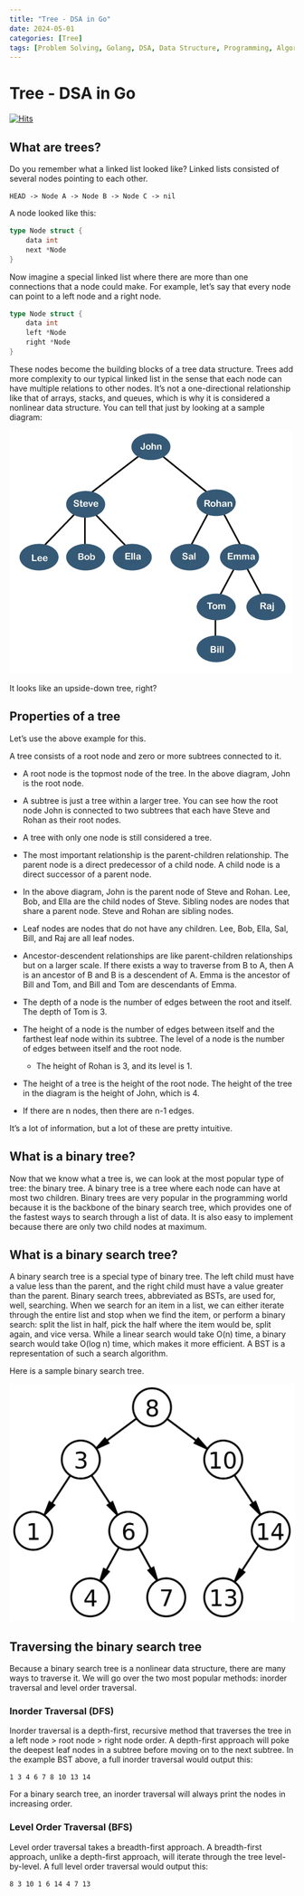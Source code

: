 ```yaml
---
title: "Tree - DSA in Go"
date: 2024-05-01
categories: [Tree]
tags: [Problem Solving, Golang, DSA, Data Structure, Programming, Algorithm, Tree, BST, Binary Search Tree]
---
```



# Tree - DSA in Go
[![Hits](https://hits.sh/mokhlesurr031.github.io/posts/leetcode-tree.svg)](https://hits.sh/mokhlesurr031.github.io/posts/leetcode-tree/)


## What are trees?
Do you remember what a linked list looked like? Linked lists consisted of several nodes pointing to each other.

```
HEAD -> Node A -> Node B -> Node C -> nil
```

A node looked like this:

```go
type Node struct {
    data int
    next *Node
}

```
Now imagine a special linked list where there are more than one connections that a node could make. For example, let’s say that every node can point to a left node and a right node.

```go
type Node struct {
    data int
    left *Node
    right *Node
}
```
These nodes become the building blocks of a tree data structure. Trees add more complexity to our typical linked list in the sense that each node can have multiple relations to other nodes. It’s not a one-directional relationship like that of arrays, stacks, and queues, which is why it is considered a nonlinear data structure. You can tell that just by looking at a sample diagram:

![Tree](static/tree.png)

It looks like an upside-down tree, right?


## Properties of a tree

Let’s use the above example for this.

A tree consists of a root node and zero or more subtrees connected to it.

- A root node is the topmost node of the tree. In the above diagram, John is the root node.

- A subtree is just a tree within a larger tree. You can see how the root node John is connected to two subtrees that each have Steve and Rohan as their root nodes.

- A tree with only one node is still considered a tree.

- The most important relationship is the parent-children relationship. The parent node is a direct predecessor of a child node. A child node is a direct successor of a parent node.

- In the above diagram, John is the parent node of Steve and Rohan. Lee, Bob, and Ella are the child nodes of Steve.
Sibling nodes are nodes that share a parent node. Steve and Rohan are sibling nodes.

- Leaf nodes are nodes that do not have any children. Lee, Bob, Ella, Sal, Bill, and Raj are all leaf nodes.

- Ancestor-descendent relationships are like parent-children relationships but on a larger scale. If there exists a way to traverse from B to A, then A is an ancestor of B and B is a descendent of A. Emma is the ancestor of Bill and Tom, and Bill and Tom are descendants of Emma.

- The depth of a node is the number of edges between the root and itself. The depth of Tom is 3.

- The height of a node is the number of edges between itself and the farthest leaf node within its subtree. The level of a node is the number of edges between itself and the root node.

  - The height of Rohan is 3, and its level is 1.

- The height of a tree is the height of the root node. The height of the tree in the diagram is the height of John, which is 4.

- If there are n nodes, then there are n-1 edges.

It’s a lot of information, but a lot of these are pretty intuitive.



## What is a binary tree?

Now that we know what a tree is, we can look at the most popular type of tree: the binary tree. A binary tree is a tree where each node can have at most two children. Binary trees are very popular in the programming world because it is the backbone of the binary search tree, which provides one of the fastest ways to search through a list of data. It is also easy to implement because there are only two child nodes at maximum.


## What is a binary search tree?

A binary search tree is a special type of binary tree. The left child must have a value less than the parent, and the right child must have a value greater than the parent. Binary search trees, abbreviated as BSTs, are used for, well, searching. When we search for an item in a list, we can either iterate through the entire list and stop when we find the item, or perform a binary search: split the list in half, pick the half where the item would be, split again, and vice versa. While a linear search would take O(n) time, a binary search would take O(log n) time, which makes it more efficient. A BST is a representation of such a search algorithm.


Here is a sample binary search tree.

![bst](static/bst.jpg)


## Traversing the binary search tree
Because a binary search tree is a nonlinear data structure, there are many ways to traverse it. We will go over the two most popular methods: inorder traversal and level order traversal.

### Inorder Traversal (DFS)

Inorder traversal is a depth-first, recursive method that traverses the tree in a left node > root node > right node order. A depth-first approach will poke the deepest leaf nodes in a subtree before moving on to the next subtree. In the example BST above, a full inorder traversal would output this:

```
1 3 4 6 7 8 10 13 14
```

For a binary search tree, an inorder traversal will always print the nodes in increasing order.

### Level Order Traversal (BFS)

Level order traversal takes a breadth-first approach. A breadth-first approach, unlike a depth-first approach, will iterate through the tree level-by-level. A full level order traversal would output this:

```
8 3 10 1 6 14 4 7 13
```


